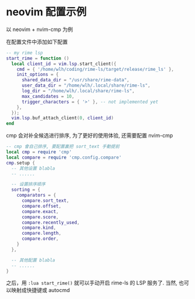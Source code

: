 # neovim 配置示例

以 neovim + nvim-cmp 为例

在配置文件中添加如下配置

```lua
-- my rime lsp
start_rime = function ()
  local client_id = vim.lsp.start_client({
    cmd = { '/home/wlh/coding/rime-ls/target/release/rime_ls' },
    init_options = {
      shared_data_dir = "/usr/share/rime-data",
      user_data_dir = "/home/wlh/.local/share/rime-ls",
      log_dir = "/home/wlh/.local/share/rime-ls",
      max_candidates = 10,
      trigger_characters = { '>' }, -- not implemented yet
    },
  });
  vim.lsp.buf_attach_client(0, client_id)
end
```

cmp 会对补全候选进行排序,
为了更好的使用体验, 还需要配置 nvim-cmp

```lua
-- cmp 會自己排序, 要配置裏把 sort_text 手動提前
local cmp = require 'cmp'
local compare = require 'cmp.config.compare'
cmp.setup {
  -- 其他设置 blabla
  -- ......

  -- 设置排序顺序
  sorting = {
    comparators = {
      compare.sort_text,
      compare.offset,
      compare.exact,
      compare.score,
      compare.recently_used,
      compare.kind,
      compare.length,
      compare.order,
    }
  },

  -- 其他配置 blabla
  -- ......
}
```

之后，用 `:lua start_rime()` 就可以手动开启 rime-ls 的 LSP 服务了.
当然, 也可以映射成快捷键或 autocmd


